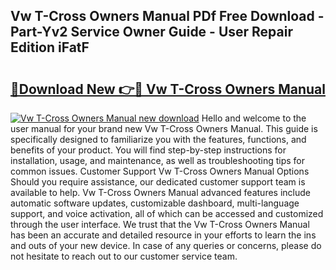 ## Vw T-Cross Owners Manual PDf Free Download - Part-Yv2 Service Owner Guide - User Repair Edition iFatF

# <h2><a href="http://cf25039.oget.top/?id=Vw+T-Cross+Owners+Manual">🔗Download New 👉🔴 Vw T-Cross Owners Manual</a></h2>

[![Vw T-Cross Owners Manual new download](https://i.imgur.com/5g1atiW.png)](http://cf25039.oget.top/?id=Vw+T-Cross+Owners+Manual)
Hello and welcome to the user manual for your brand new Vw T-Cross Owners Manual. This guide is specifically designed to familiarize you with the features, functions, and benefits of your product. You will find step-by-step instructions for installation, usage, and maintenance, as well as troubleshooting tips for common issues. Customer Support Vw T-Cross Owners Manual Options Should you require assistance, our dedicated customer support team is available to help. Vw T-Cross Owners Manual advanced features include automatic software updates, customizable dashboard, multi-language support, and voice activation, all of which can be accessed and customized through the user interface. We trust that the Vw T-Cross Owners Manual has been an accurate and detailed resource in your efforts to learn the ins and outs of your new device. In case of any queries or concerns, please do not hesitate to reach out to our customer service team.
